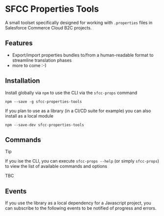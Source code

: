 # SFCC Properties Tools #

A small toolset specifically designed for working with  `.properties` files in Salesforce Commerce Cloud B2C projects.

## Features ##

* Export/import properties bundles to/from a human-readable format to streamline translation phases
* more to come :-)

## Installation ##

Install globally via `npm` to use the CLI via the `sfcc-props` command
```
npm --save -g sfcc-properties-tools
```

If you plan to use as a library (in a CI/CD suite for example) you can also install as a local module
```
npm --save-dev sfcc-properties-tools
```

## Commands ##

> [!TIP]
> If you ise the CLI, you can execute `sfcc-props --help` (or simply `sfcc-props`) to view the list of available commands and options

TBC

## Events ##

If you use the library as a local dependency for a Javascript project, you can subscribe to the following events to be notified of progress and errors.